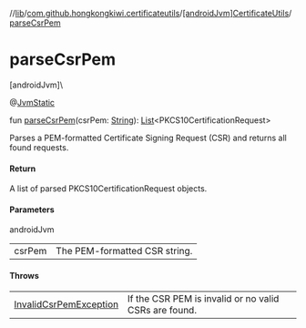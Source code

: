 //[lib](../../../index.md)/[com.github.hongkongkiwi.certificateutils](../index.md)/[[androidJvm]CertificateUtils](index.md)/[parseCsrPem](parse-csr-pem.md)

# parseCsrPem

[androidJvm]\

@[JvmStatic](https://kotlinlang.org/api/latest/jvm/stdlib/kotlin.jvm/-jvm-static/index.html)

fun [parseCsrPem](parse-csr-pem.md)(csrPem: [String](https://kotlinlang.org/api/latest/jvm/stdlib/kotlin/-string/index.html)): [List](https://kotlinlang.org/api/latest/jvm/stdlib/kotlin.collections/-list/index.html)&lt;PKCS10CertificationRequest&gt;

Parses a PEM-formatted Certificate Signing Request (CSR) and returns all found requests.

#### Return

A list of parsed PKCS10CertificationRequest objects.

#### Parameters

androidJvm

| | |
|---|---|
| csrPem | The PEM-formatted CSR string. |

#### Throws

| | |
|---|---|
| [InvalidCsrPemException](../../com.github.hongkongkiwi.certificateutils.exceptions/[android-jvm]-invalid-csr-pem-exception/index.md) | If the CSR PEM is invalid or no valid CSRs are found. |
